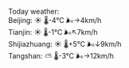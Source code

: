 Today weather:  
Beijing: ☀️   🌡️-4°C 🌬️→4km/h  
Tianjin: ☀️   🌡️-1°C 🌬️↖7km/h  
Shijiazhuang: ☀️   🌡️+5°C 🌬️↓9km/h  
Tangshan: ⛅️  🌡️-3°C 🌬️→12km/h  
